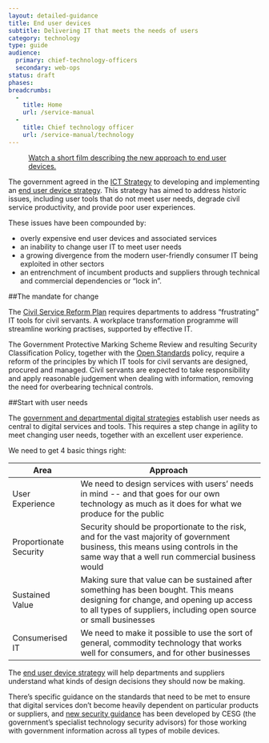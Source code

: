 ```yaml
---
layout: detailed-guidance
title: End user devices
subtitle: Delivering IT that meets the needs of users
category: technology
type: guide
audience:
  primary: chief-technology-officers
  secondary: web-ops
status: draft
phases:
breadcrumbs:
  -
    title: Home
    url: /service-manual
  -
    title: Chief technology officer
    url: /service-manual/technology
---
```


<figure class="media-player-wrapper video"><a href="https://www.youtube.com/watch?v=7rnsqrraNb8">Watch a short film describing the new approach to end user devices.</a></figure>

The government agreed in the [ICT Strategy](https://www.gov.uk/government/publications/uk-government-ict-strategy-resources) to developing and implementing an [end user device strategy](https://www.gov.uk/government/publications/end-user-device-strategy). This strategy has aimed to address historic issues, including user tools that do not meet user needs, degrade civil service productivity, and provide poor user experiences. 

These issues have been compounded by:

* overly expensive end user devices and associated services
* an inability to change user IT to meet user needs
* a growing divergence from the modern user-friendly consumer IT being exploited in other sectors
* an entrenchment of incumbent products and suppliers through technical and commercial dependencies or “lock in”.

##The mandate for change

The [Civil Service Reform Plan](http://www.civilservice.gov.uk/wp-content/uploads/2012/06/Civil-Service-Reform-Plan-acc-final.pdf) requires departments to address “frustrating” IT tools for civil servants. A workplace transformation programme will streamline working practises, supported by effective IT.

The Government Protective Marking Scheme Review and resulting Security Classification Policy, together with the [Open Standards](https://www.gov.uk/government/publications/open-standards-principles) policy, require a reform of the principles by which IT tools for civil servants are designed, procured and managed. Civil servants are expected to take responsibility and apply reasonable judgement when dealing with information, removing the need for overbearing technical controls.

##Start with user needs

The [government and departmental digital strategies](/government/collections/government-digital-strategy-reports-and-research) establish user needs as central to digital services and tools. This requires a step change in agility to meet changing user needs, together with an excellent user experience.

We need to get 4 basic things right:

| Area | Approach |
|-----|-----|
| User Experience | We need to design services with users’ needs in mind -- and that goes for our own technology as much as it does for what we produce for the public |
| Proportionate Security | Security should be proportionate to the risk, and for the vast majority of government business, this means using controls in the same way that a well run commercial business would |
| Sustained Value | Making sure that value can be sustained after something has been bought. This means designing for change, and opening up access to all types of suppliers, including open source or small businesses |
| Consumerised IT | We need to make it possible to use the sort of general, commodity technology that works well for consumers, and for other businesses |

The [end user device strategy](https://www.gov.uk/government/publications/end-user-device-strategy) will help departments and suppliers understand what kinds of design decisions they should now be making.

There’s specific guidance on the standards that need to be met to ensure that digital services don’t become heavily dependent on particular products or suppliers, and
[new security guidance](/government/collections/end-user-devices-security-guidance) has been developed by CESG (the government’s specialist technology security advisors) for those working with government information across all types of mobile devices.
